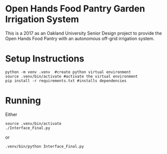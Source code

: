 # Open Hands Food Pantry Garden Irrigation System

This is a 2017 as an Oakland University Senior Design project to provide the
Open Hands Food Pantry with an autonomous off-grid irrigation system.


# Setup Instructions
```
python -m venv .venv  #create python virtual environment
source .venv/bin/activate #activate the virtual environment
pip install -r requirements.txt #installs dependencies
```

# Running
Either
```
source .venv/bin/activate
./Interface_Final.py
```
or
```
.venv/bin/python Interface_Final.py
```
